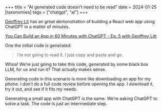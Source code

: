 +++
title = "AI generated code doesn’t need to be read"
date = 2024-01-25
[taxonomies]
tags = ["chatgpt", "ai"]
+++

[Geoffrey Lit](https://www.geoffreylitt.com) has an great demonstration of building a React web app using ChatGPT in a matter of minutes.

[You Can Build an App in 60 Minutes with ChatGPT - Ep. 5 with Geoffrey Litt](https://www.youtube.com/watch?v=oy7uMpPrGMA)

One the initial code is generated:

> I’m not going to read it. I just copy and paste and go.

Whoa! We’re just going to take this code, generated by some black box LLM, for
us and run it? That actually makes sense.

Generating code in this scenario is more like downloading an app for my phone. I don’t do a full code review before opening the app. I download it, try it out, and see if it fits my needs.

Generating a small app with ChatGPT is the same. We’re asking ChatGPT to solve a task. The code is just an intermediate step.
